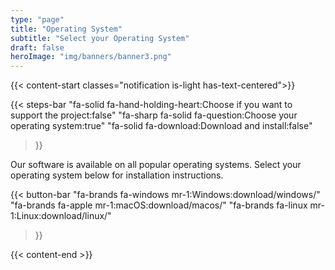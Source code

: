 ```yaml
---
type: "page"
title: "Operating System"
subtitle: "Select your Operating System"
draft: false
heroImage: "img/banners/banner3.png"
---
```


{{< content-start classes="notification is-light has-text-centered">}}

{{< steps-bar 
    "fa-solid fa-hand-holding-heart:Choose if you want to support the project:false"
    "fa-sharp fa-solid fa-question:Choose your operating system:true"
    "fa-solid fa-download:Download and install:false"
 >}}

Our software is available on all popular operating systems. Select your operating system below for installation instructions.


{{< button-bar 
    "fa-brands fa-windows mr-1:Windows:download/windows/"
    "fa-brands fa-apple mr-1:macOS:download/macos/"
    "fa-brands fa-linux mr-1:Linux:download/linux/"
>}}

{{< content-end >}}
